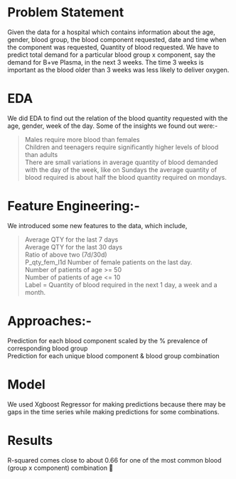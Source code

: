 # Problem Statement
Given the data for a hospital which contains information about the age, gender, blood group, the blood component requested, date and time when the component was requested, Quantity of blood requested. We have to predict total demand for a particular blood group x component, say the demand for B+ve Plasma, in the next 3 weeks. The time 3 weeks is important as the blood older than 3 weeks was less likely to deliver oxygen. 

# EDA  
We did EDA to find out the relation of the blood quantity requested with the age, gender, week of the day. Some of the insights we found out were:-  
>Males require more blood than females  
Children and teenagers require significantly higher levels of blood than adults  
There are small variations in average quantity of blood demanded with the day of the week, like on Sundays the average quantity of blood required is about half the blood quantity required on mondays.

# Feature Engineering:-   

We introduced some new features to the data, which include,   
>Average QTY for the last 7 days  
Average QTY for the last 30 days  
Ratio of above two (7d/30d)  
P_qty_fem_l1d Number of female patients on the last day.  
Number of patients of age >= 50  
Number of patients of age <= 10  
Label = Quantity of blood required in the next 1 day, a week and a month.

# Approaches:- 

Prediction for each blood component scaled by the % prevalence of corresponding blood group  
Prediction for each unique blood component & blood group combination


# Model  
We used Xgboost Regressor for making predictions because there may be gaps in the time series while making predictions for some combinations.

# Results  
R-squared comes close to about 0.66 for one of the most common blood (group x component) combination 🤩

